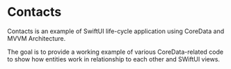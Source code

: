 # Contacts
Contacts is an example of SwiftUI life-cycle application using CoreData and MVVM Architecture.

The goal is to provide a working example of various CoreData-related code to show how entities work in relationship to each other and SWiftUI views.
